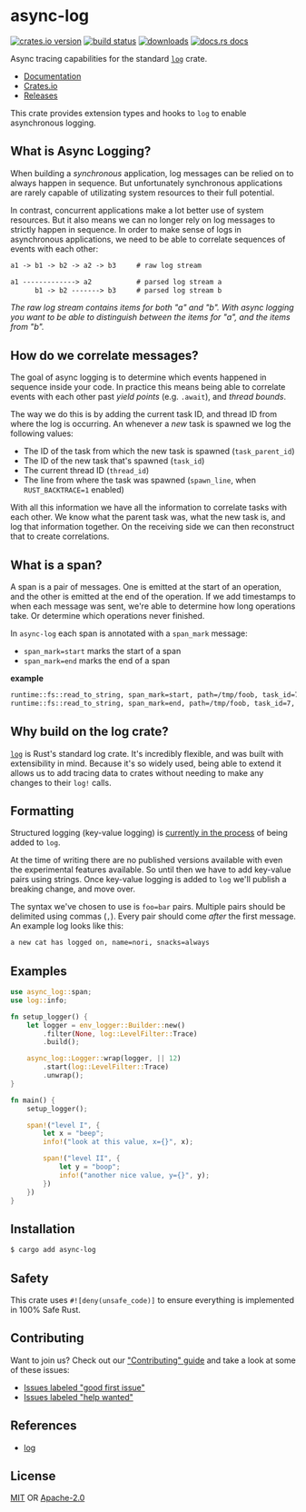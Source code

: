 # async-log
[![crates.io version][1]][2] [![build status][3]][4]
[![downloads][5]][6] [![docs.rs docs][7]][8]

Async tracing capabilities for the standard [`log`] crate.

[`log`]: https://docs.rs/log

- [Documentation][8]
- [Crates.io][2]
- [Releases][releases]

This crate provides extension types and hooks to `log` to enable asynchronous logging.

## What is Async Logging?
When building a _synchronous_ application, log messages can be relied on to always happen
in sequence. But unfortunately synchronous applications are rarely capable of utilizating
system resources to their full potential.

In contrast, concurrent applications make a lot better use of system resources. But it also
means we can no longer rely on log messages to strictly happen in sequence. In order to make
sense of logs in asynchronous applications, we need to be able to correlate sequences of events
with each other:

```txt
a1 -> b1 -> b2 -> a2 -> b3     # raw log stream

a1 -------------> a2           # parsed log stream a
      b1 -> b2 -------> b3     # parsed log stream b
```
_The raw log stream contains items for both "a" and "b". With async logging you want to be able
to distinguish between the items for "a", and the items from "b"._

## How do we correlate messages?
The goal of async logging is to determine which events happened in sequence inside your code. In
practice this means being able to correlate events with each other past _yield points_ (e.g.
`.await`), and _thread bounds_.

The way we do this is by adding the current task ID, and thread ID from where the log is
occurring. An whenever a _new_ task is spawned we log the following values:

- The ID of the task from which the new task is spawned (`task_parent_id`)
- The ID of the new task that's spawned (`task_id`)
- The current thread ID (`thread_id`)
- The line from where the task was spawned (`spawn_line`, when `RUST_BACKTRACE=1` enabled)

With all this information we have all the information to correlate tasks with each other. We
know what the parent task was, what the new task is, and log that information together. On the
receiving side we can then reconstruct that to create correlations.

## What is a span?
A span is a pair of messages. One is emitted at the start of an operation, and the other is
emitted at the end of the operation. If we add timestamps to when each message was sent, we're
able to determine how long operations take. Or determine which operations never finished.

In `async-log` each span is annotated with a `span_mark` message:
- `span_mark=start` marks the start of a span
- `span_mark=end` marks the end of a span

__example__
```txt
runtime::fs::read_to_string, span_mark=start, path=/tmp/foob, task_id=7, thread_id=8
runtime::fs::read_to_string, span_mark=end, path=/tmp/foob, task_id=7, thread_id=8
```

## Why build on the log crate?
[`log`](https://docs.rs/log/) is Rust's standard log crate. It's incredibly flexible, and was
built with extensibility in mind. Because it's so widely used, being able to extend it allows
us to add tracing data to crates without needing to make any changes to their `log!` calls.

## Formatting
Structured logging (key-value logging) is [currently in the
process](https://github.com/rust-lang-nursery/log/issues/328) of being added to `log`.

At the time of writing there are no published versions available with even the experimental
features available. So until then we have to add key-value pairs using strings. Once key-value
logging is added to `log` we'll publish a breaking change, and move over.

The syntax we've chosen to use is `foo=bar` pairs. Multiple pairs should be delimited using
commas (`,`). Every pair should come _after_ the first message. An example log looks like this:

```txt
a new cat has logged on, name=nori, snacks=always
```

## Examples
```rust
use async_log::span;
use log::info;

fn setup_logger() {
    let logger = env_logger::Builder::new()
        .filter(None, log::LevelFilter::Trace)
        .build();

    async_log::Logger::wrap(logger, || 12)
        .start(log::LevelFilter::Trace)
        .unwrap();
}

fn main() {
    setup_logger();

    span!("level I", {
        let x = "beep";
        info!("look at this value, x={}", x);

        span!("level II", {
            let y = "boop";
            info!("another nice value, y={}", y);
        })
    })
}
```

## Installation
```sh
$ cargo add async-log
```

## Safety
This crate uses ``#![deny(unsafe_code)]`` to ensure everything is implemented in
100% Safe Rust.

## Contributing
Want to join us? Check out our ["Contributing" guide][contributing] and take a
look at some of these issues:

- [Issues labeled "good first issue"][good-first-issue]
- [Issues labeled "help wanted"][help-wanted]

## References
- [log](http://docs.rs/log)

## License
[MIT](./LICENSE-MIT) OR [Apache-2.0](./LICENSE-APACHE)

[1]: https://img.shields.io/crates/v/async-log.svg?style=flat-square
[2]: https://crates.io/crates/async-log
[3]: https://img.shields.io/travis/rustasync/async-log/master.svg?style=flat-square
[4]: https://travis-ci.org/rustasync/async-log
[5]: https://img.shields.io/crates/d/async-log.svg?style=flat-square
[6]: https://crates.io/crates/async-log
[7]: https://img.shields.io/badge/docs-latest-blue.svg?style=flat-square
[8]: https://docs.rs/async-log

[releases]: https://github.com/rustasync/async-log/releases
[contributing]: https://github.com/rustasync/async-log/blob/master.github/CONTRIBUTING.md
[good-first-issue]: https://github.com/rustasync/async-log/labels/good%20first%20issue
[help-wanted]: https://github.com/rustasync/async-log/labels/help%20wanted
